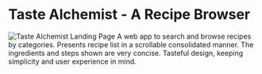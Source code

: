 # Taste Alchemist - A Recipe Browser

![Taste Alchemist Landing Page](https://firebasestorage.googleapis.com/v0/b/github-profile-v1.appspot.com/o/projects%2Ftaste-alchemist%2FScreenshot%202022-12-19%20at%2021-34-18%20Taste%20Alchemist%20-%20A%20recipe%20browser%20tool%20with%20cooking%20instructions%20%26%20ingredients%20list.webp?alt=media&token=adf57fb3-e847-4821-9e20-c6a674bd06f3)
A web app to search and browse recipes by categories. Presents recipe list in a scrollable consolidated manner. The ingredients and steps shown are very concise. Tasteful design, keeping simplicity and user experience in mind.
